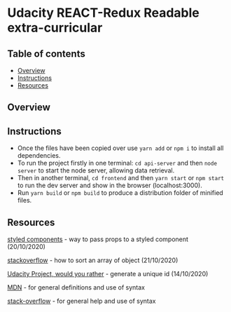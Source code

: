 # Udacity REACT-Redux Readable extra-curricular
 
## Table of contents
 
* [Overview](#overview)
* [Instructions](#instructions)
* [Resources](#resources)
 
## Overview
 

 
 
## Instructions
 
* Once the files have been copied over use `yarn add` or `npm i` to install all dependencies.
* To run the project firstly in one terminal: `cd api-server` and then `node server` to start the node server, allowing data retrieval.
* Then in another terminal, `cd frontend` and then `yarn start` or `npm start` to run the dev server and show in the browser (localhost:3000).
* Run `yarn build` or `npm build` to produce a distribution folder of minified files.

 
## Resources

[styled components](https://styled-components.com/docs/basics#passed-props) - way to pass props to a styled component (20/10/2020)

[stackoverflow](https://stackoverflow.com/questions/1069666/sorting-object-property-by-values) - how to sort an array of object (21/10/2020)

[Udacity Project, would you rather](https://github.com/spazy-t/udacity-react-redux-game/blob/master/src/utils/_DATA.js) - generate a unique id (14/10/2020)

[MDN](https://developer.mozilla.org/en-US/) - for general definitions and use of syntax

[stack-overflow](https://stackoverflow.com/) - for general help and use of syntax
